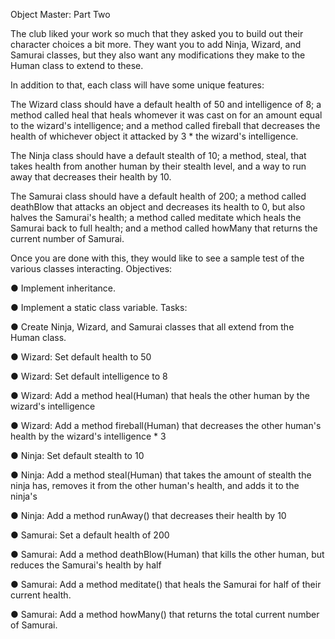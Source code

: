 Object Master: Part Two

The club liked your work so much that they asked you to build out their character choices a bit more. They want you to add Ninja, Wizard, and Samurai classes, but they also want any modifications they make to the Human class to extend to these.

In addition to that, each class will have some unique features:

The Wizard class should have a default health of 50 and intelligence of 8; a method called heal that heals whomever it was cast on for an amount equal to the wizard's intelligence; and a method called fireball that decreases the health of whichever object it attacked by 3 * the wizard's intelligence.

The Ninja class should have a default stealth of 10; a method, steal, that takes health from another human by their stealth level, and a way to run away that decreases their health by 10.

The Samurai class should have a default health of 200; a method called deathBlow that attacks an object and decreases its health to 0, but also halves the Samurai's health; a method called meditate which heals the Samurai back to full health; and a method called howMany that returns the current number of Samurai.

Once you are done with this, they would like to see a sample test of the various classes interacting.
Objectives:

● Implement inheritance.

● Implement a static class variable.
Tasks:

● Create Ninja, Wizard, and Samurai classes that all extend from the Human class.

● Wizard: Set default health to 50

● Wizard: Set default intelligence to 8

● Wizard: Add a method heal(Human) that heals the other human by the wizard's intelligence

● Wizard: Add a method fireball(Human) that decreases the other human's health by the wizard's intelligence * 3

● Ninja: Set default stealth to 10

● Ninja: Add a method steal(Human) that takes the amount of stealth the ninja has, removes it from the other human's health, and adds it to the ninja's

● Ninja: Add a method runAway() that decreases their health by 10

● Samurai: Set a default health of 200

● Samurai: Add a method deathBlow(Human) that kills the other human, but reduces the Samurai's health by half

● Samurai: Add a method meditate() that heals the Samurai for half of their current health.

● Samurai: Add a method howMany() that returns the total current number of Samurai.
